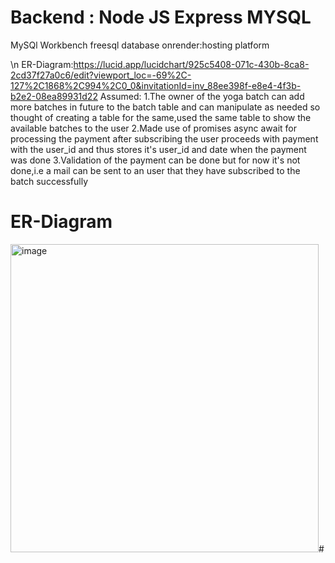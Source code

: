 # Backend : Node JS Express MYSQL 
MySQl Workbench
freesql database
onrender:hosting platform

\n ER-Diagram:https://lucid.app/lucidchart/925c5408-071c-430b-8ca8-2cd37f27a0c6/edit?viewport_loc=-69%2C-127%2C1868%2C994%2C0_0&invitationId=inv_88ee398f-e8e4-4f3b-b2e2-08ea89931d22
Assumed:
1.The owner of the yoga batch can add more batches in future to the batch table and can manipulate as needed so thought of creating a table for the same,used the same table to show the available batches to the user
2.Made use of promises async await for processing the payment after subscribing the user proceeds with payment with the user_id and thus stores it's user_id and date when the payment was done
3.Validation of the payment can be done but for now it's not done,i.e a mail can be sent to an user that they have subscribed to the batch successfully

# ER-Diagram
<img width="493" alt="image" src="https://github.com/aditya711-code/Yoga_Batch_Registeration/assets/83772267/fff5e19c-6b67-4664-9192-70bc6482f678">#
